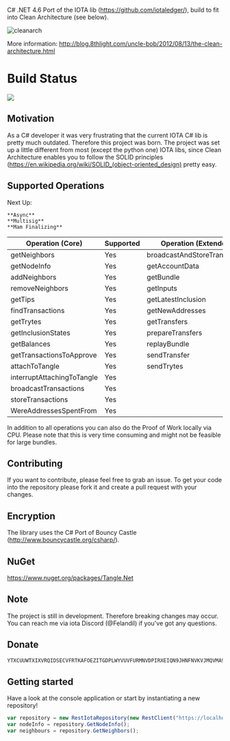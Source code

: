 C# .NET 4.6 Port of the IOTA lib (https://github.com/iotaledger/), build to fit into Clean Architecture (see below).

![cleanarch](http://i.imgur.com/WkBAATy.png)

More information:
http://blog.8thlight.com/uncle-bob/2012/08/13/the-clean-architecture.html

# Build Status 

<img src="https://felandilprojects.visualstudio.com/_apis/public/build/definitions/8112d254-cde8-46da-add3-75cab5fb802c/1/badge"/>

## Motivation

As a C# developer it was very frustrating that the current IOTA C# lib is pretty much outdated. Therefore this project was born.
The project was set up a little different from most (except the python one) IOTA libs, since Clean Architecture enables you to follow the SOLID principles (https://en.wikipedia.org/wiki/SOLID_(object-oriented_design) pretty easy.

## Supported Operations

Next Up: 

	**Async**
	**Multisig**
	**Mam Finalizing**


| Operation (Core)				 | Supported       | Operation (Extended)			  | Supported       | 
| ------------------------------ | --------------- | -------------------------------- | --------------- | 
| getNeighbors					 | Yes		       | broadcastAndStoreTransaction     | Yes		        |
| getNodeInfo					 | Yes             | getAccountData				      | Yes		        |
| addNeighbors					 | Yes			   | getBundle					      | Yes		        |
| removeNeighbors				 | Yes			   | getInputs					      | Yes		        |
| getTips						 | Yes             | getLatestInclusion			      | Yes             |
| findTransactions				 | Yes	           | getNewAddresses				  | Yes		        |
| getTrytes						 | Yes			   | getTransfers					  | Yes			    |
| getInclusionStates			 | Yes             | prepareTransfers				  | Yes             |
| getBalances					 | Yes    		   | replayBundle					  | Yes			    |
| getTransactionsToApprove		 | Yes             | sendTransfer					  | Yes             |
| attachToTangle				 | Yes             | sendTrytes						  | Yes		        |
| interruptAttachingToTangle	 | Yes             |
| broadcastTransactions			 | Yes			   |
| storeTransactions				 | Yes			   |
| WereAddressesSpentFrom	     | Yes			   |

In addition to all operations you can also do the Proof of Work locally via CPU. Please note that this is very time consuming and might not be feasible for large bundles.


## Contributing

If you want to contribute, please feel free to grab an issue. To get your code into the repository please fork it and create a pull request with your changes.

## Encryption

The library uses the C# Port of Bouncy Castle (http://www.bouncycastle.org/csharp/).

## NuGet

https://www.nuget.org/packages/Tangle.Net


## Note

The project is still in development. Therefore breaking changes may occur.
You can reach me via iota Discord (@Felandil) if you've got any questions.

## Donate

```javascript
YTXCUUWTXIXVRQIDSECVFRTKAFOEZITGDPLWYVUVFURMNVDPIRXEIQN9JHNFNVKVJMQVMA9GDZJROTSFZHIVJOVAEC
```

## Getting started

Have a look at the console application or start by instantiating a new repository!

```javascript
var repository = new RestIotaRepository(new RestClient("https://localhost:14265"));
var nodeInfo = repository.GetNodeInfo();
var neighbours = repository.GetNeighbors();
```

